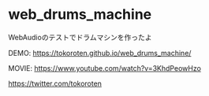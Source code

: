 # web_drums_machine

WebAudioのテストでドラムマシンを作ったよ

DEMO: https://tokoroten.github.io/web_drums_machine/

MOVIE: https://www.youtube.com/watch?v=3KhdPeowHzo

https://twitter.com/tokoroten
